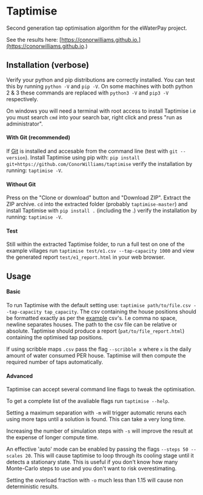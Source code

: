 # Taptimise
Second generation tap optimisation algorithm for the eWaterPay project.

See the results here: [https://conorwilliams.github.io.](https://conorwilliams.github.io.)

## Installation (verbose)
Verify your python and pip distributions are correctly installed. You can test this by running `python -V` and `pip -V`. On some machines with both python 2 & 3 these commands are replaced with `python3 -V` and `pip3 -V` respectively.

On windows you will need a terminal with root access to install Taptimise i.e you must search `cmd` into your search bar, right click and press "run as administrator".

#### With Git (recommended)

If [Git](https://git-scm.com/download/win) is installed and accesable from the command line (test with `git --version`). Install Taptimise using pip with: `pip install git+https://github.com/ConorWilliams/taptimise` verify the installation by running: `taptimise -V`.

#### Without Git

Press on the "Clone or download" button and "Download ZIP". Extract the ZIP archive. `cd` into the extracted folder (probably `taptimise-master`) and install Taptimise with `pip install .` (including the .) verify the installation by running: `taptimise -V`.

#### Test

Still within the extracted Taptimise folder, to run a full test on one of the example villages run `taptimise test/e1.csv --tap-capacity 1000` and view the generated report `test/e1_report.html` in your web browser.

## Usage

#### Basic
To run Taptimise with the default setting use:
`taptimise path/to/file.csv --tap-capacity tap_capacity`. The csv containing the house positions
should be formatted exactly as per the
[example](https://github.com/ConorWilliams/taptimise/tree/master/test) csv's.
I.e comma no space, newline separates houses. The path to the csv file can be
relative or absolute. Taptimise should produce a report
(`pat/to/file_report.html`) containing the optimised tap positions.

If using scribble maps `.csv` pass the flag `--scribble x` where `x` is the daily amount of water consumed PER house. Taptimise will then compute the required number of taps automatically.

#### Advanced

Taptimise can accept several command line flags to tweak the optimisation.

To get a complete list of the avaliable flags run `taptimise --help`.

Setting a maximum separation with `-m` will trigger automatic reruns each using more taps until a solution is found. This can take a very long time.

Increasing the number of simulation steps with `-s` will improve the result at the expense of longer compute time.

An effective 'auto' mode can be enabled by passing the flags `--steps 50 --scales 20`. This will cause taptimise to loop through its cooling stage until it detects a stationary state. This is useful if you don't know how many Monte-Carlo steps to use and you don't want to risk overestimating.

Setting the overload fraction with `-o` much less than 1.15 will cause non deterministic results.
